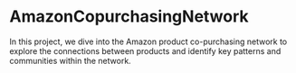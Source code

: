 # AmazonCopurchasingNetwork
In this project, we dive into the Amazon product co-purchasing network to explore the connections between products and identify key patterns and communities within the network.
